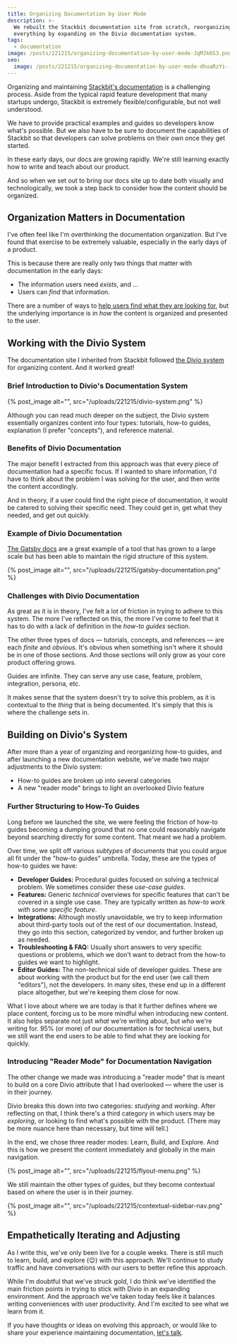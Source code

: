 ```yaml
---
title: Organizing Documentation by User Mode
description: >-
  We rebuilt the Stackbit documentation site from scratch, reorganizing
  everything by expanding on the Divio documentation system.
tags:
  - documentation
image: /posts/221215/organizing-documentation-by-user-mode-JqMJk6S3.png
seo:
  image: /posts/221215/organizing-documentation-by-user-mode-dhuaRzYi--meta.png
---
```


Organizing and maintaining [Stackbit's documentation](https://docs.stackbit.com/) is a challenging process. Aside from the typical rapid feature development that many startups undergo, Stackbit is extremely flexible/configurable, but not well understood.

We have to provide practical examples and guides so developers know what's possible. But we also have to be sure to document the capabilities of Stackbit so that developers can solve problems on their own once they get started.

In these early days, our docs are growing rapidly. We're still learning exactly how to write and teach about our product.

And so when we set out to bring our docs site up to date both visually and technologically, we took a step back to consider how the content should be organized.

## Organization Matters in Documentation

I've often feel like I'm overthinking the documentation organization. But I've found that exercise to be extremely valuable, especially in the early days of a product.

This is because there are really only two things that matter with documentation in the early days:

- The information users need _exists_, and ...
- Users can _find_ that information.

There are a number of ways to [help users find what they are looking for](/posts/5-nav-patterns-to-help-users-find-the-right-content-quickly/), but the underlying importance is in _how_ the content is organized and presented to the user.

## Working with the Divio System

The documentation site I inherited from Stackbit followed [the Divio system](https://documentation.divio.com/) for organizing content. And it worked great!

### Brief Introduction to Divio's Documentation System

{% post_image alt="", src="/uploads/221215/divio-system.png" %}

Although you can read much deeper on the subject, the Divio system essentially organizes content into four types: tutorials, how-to guides, explanation (I prefer "concepts"), and reference material.

### Benefits of Divio Documentation

The major benefit I extracted from this approach was that every piece of documentation had a specific focus. If I wanted to share information, I'd have to think about the problem I was solving for the user, and then write the content accordingly.

And in theory, if a user could find the right piece of documentation, it would be catered to solving their specific need. They could get in, get what they needed, and get out quickly.

### Example of Divio Documentation

[The Gatsby docs](https://www.gatsbyjs.com/docs/) are a great example of a tool that has grown to a large scale but has been able to maintain the rigid structure of this system.

{% post_image alt="", src="/uploads/221215/gatsby-documentation.png" %}

### Challenges with Divio Documentation

As great as it is in theory, I've felt a lot of friction in trying to adhere to this system. The more I've reflected on this, the more I've come to feel that it has to do with a lack of definition in the _how-to guides_ section.

The other three types of docs — tutorials, concepts, and references — are each _finite_ and _obvious_. It's obvious when something isn't where it should be in one of those sections. And those sections will only grow as your core product offering grows.

Guides are infinite. They can serve any use case, feature, problem, integration, persona, etc.

It makes sense that the system doesn't try to solve this problem, as it is contextual to the _thing_ that is being documented. It's simply that this is where the challenge sets in.

## Building on Divio's System

After more than a year of organizing and reorganizing how-to guides, and after launching a new documentation website, we've made two major adjustments to the Divio system:

- How-to guides are broken up into several categories
- A new "reader mode" brings to light an overlooked Divio feature

### Further Structuring to How-To Guides

Long before we launched the site, we were feeling the friction of how-to guides becoming a dumping ground that no one could reasonably navigate beyond searching directly for some content. That meant we had a problem.

Over time, we split off various _subtypes_ of documents that you could argue all fit under the "how-to guides" umbrella. Today, these are the types of how-to guides we have:

- **Developer Guides:** Procedural guides focused on solving a technical problem. We sometimes consider these _use-case guides_.
- **Features:** Generic _technical_ overviews for specific features that can't be covered in a single use case. They are typically written as _how-to work with some specific feature_.
- **Integrations:** Although mostly unavoidable, we try to keep information about third-party tools out of the rest of our documentation. Instead, they go into this section, categorized by vendor, and further broken up as needed.
- **Troubleshooting & FAQ:** Usually short answers to very specific questions or problems, which we don't want to detract from the how-to guides we want to highlight.
- **Editor Guides:** The non-technical side of developer guides. These are about working with the product but for the end user (we call them "editors"), not the developers. In many sites, these end up in a different place altogether, but we're keeping them close for now.

What I love about where we are today is that it further defines where we place content, forcing us to be more mindful when introducing new content. It also helps separate not just _what_ we're writing about, but _who_ we're writing for. 95% (or more) of our documentation is for technical users, but we still want the end users to be able to find what they are looking for quickly.

### Introducing "Reader Mode" for Documentation Navigation

The other change we made was introducing a "reader mode" that is meant to build on a core Divio attribute that I had overlooked — where the user is in their journey.

Divio breaks this down into two categories: _studying_ and _working_. After reflecting on that, I think there's a third category in which users may be _exploring_, or looking to find what's possible with the product. (There may be more nuance here than necessary, but time will tell.)

In the end, we chose three reader modes: Learn, Build, and Explore. And this is how we present the content immediately and globally in the main navigation.

{% post_image alt="", src="/uploads/221215/flyout-menu.png" %}

We still maintain the other types of guides, but they become contextual based on where the user is in their journey.

{% post_image alt="", src="/uploads/221215/contextual-sidebar-nav.png" %}

## Empathetically Iterating and Adjusting

As I write this, we've only been live for a couple weeks. There is still much to learn, build, and explore (😉) with this approach. We'll continue to study traffic and have conversations with our users to better refine this approach.

While I'm doubtful that we've struck gold, I do think we've identified the main friction points in trying to stick with Divio in an expanding environment. And the approach we've taken today feels like it balances writing conveniences with user productivity. And I'm excited to see what we learn from it.

If you have thoughts or ideas on evolving this approach, or would like to share your experience maintaining documentation, [let's talk](https://twitter.com/messages/compose?recipient_id=23583938).
